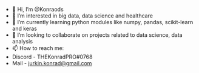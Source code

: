- 👋 Hi, I’m @Konraods
- 👀 I’m interested in big data, data science and healthcare
- 🌱 I’m currently learning python modules like numpy, pandas, scikit-learn and keras
- 💞️ I’m looking to collaborate on projects related to data science, data analysis 
- 📫 How to reach me:
- Discord - THEKonradPRO#0768
- Mail - jurkin.konrad@gmail.com

<!---
Konraods/Konraods is a ✨ special ✨ repository because its `README.md` (this file) appears on your GitHub profile.
You can click the Preview link to take a look at your changes.
--->
